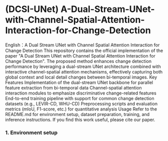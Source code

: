 # (DCSI-UNet) A-Dual-Stream-UNet-with-Channel-Spatial-Attention-Interaction-for-Change-Detection
English：A Dual Stream UNet with Channel Spatial Attention Interaction for Change Detection
This repository contains the official implementation of the paper "A Dual Stream UNet with Channel Spatial Attention Interaction for Change Detection". The proposed method enhances change detection performance by leveraging a dual-stream UNet architecture combined with interactive channel-spatial attention mechanisms, effectively capturing both global context and local detail changes between bi-temporal images.
Key Features
Implementation of the dual-stream UNet backbone for parallel feature extraction from bi-temporal data
Channel-spatial attention interaction modules to emphasize discriminative change-related features
End-to-end training pipeline with support for common change detection datasets (e.g., LEVIR-CD, WHU-CD)
Preprocessing scripts and evaluation metrics (mIoU, F1-score, etc.) for quantitative analysis
Usage
Refer to the README.md for environment setup, dataset preparation, training, and inference instructions.
If you find this work useful, please cite our paper.

### 1. Environment setup
